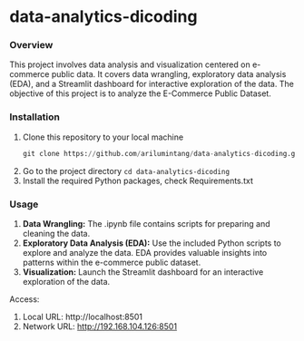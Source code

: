 # data-analytics-dicoding

### Overview
This project involves data analysis and visualization centered on e-commerce public data. It covers data wrangling, exploratory data analysis (EDA), and a Streamlit dashboard for interactive exploration of the data. The objective of this project is to analyze the E-Commerce Public Dataset.

### Installation
1. Clone this repository to your local machine
   ```python
   git clone https://github.com/arilumintang/data-analytics-dicoding.git
   ```
3. Go to the project directory
  ```cd data-analytics-dicoding```
4. Install the required Python packages, check Requirements.txt

### Usage

1. **Data Wrangling:** The .ipynb file contains scripts for preparing and cleaning the data.
2. **Exploratory Data Analysis (EDA):** Use the included Python scripts to explore and analyze the data. EDA provides valuable insights into patterns within the e-commerce public dataset.
3. **Visualization:** Launch the Streamlit dashboard for an interactive exploration of the data.

Access:
1. Local URL: http://localhost:8501
2. Network URL: http://192.168.104.126:8501
